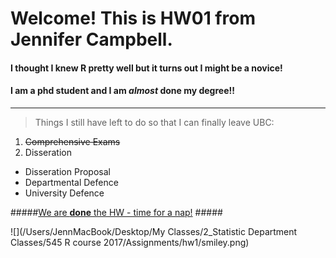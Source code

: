 # Welcome! This is HW01 from Jennifer Campbell. 
#### I thought I knew R pretty well but it turns out I might be a novice!
#### I am a phd student and I am *almost* **done my degree**!! 

***
>Things I still have left to do so that I can finally leave UBC: 

1. ~~Comprehensive Exams~~
2. Disseration
+ Disseration Proposal
+ Departmental Defence
+ University Defence


#####[We are **done** the HW - time for a nap!](https://i.imgur.com/N04YiWp.gifv) #####

![](/Users/JennMacBook/Desktop/My Classes/2_Statistic Department Classes/545 R course 2017/Assignments/hw1/smiley.png)
